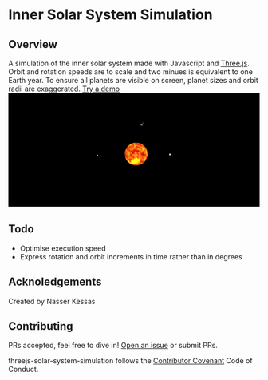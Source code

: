 # Inner Solar System Simulation

## Overview

A simulation of the inner solar system made with Javascript and [Three.js](https://threejs.org/). Orbit and rotation speeds are to scale and two minues is equivalent to one Earth year. To ensure all planets are visible on screen, planet sizes and orbit radii are exaggerated. 
[Try a demo](https://js-solar-system-simulation-nk.netlify.app/)
![Solar System Simulation](./docs/solar-system.gif)

## Todo
- Optimise execution speed
- Express rotation and orbit increments in time rather than in degrees 

## Acknoledgements
Created by Nasser Kessas

## Contributing
PRs accepted, feel free to dive in! [Open an issue](https://github.com/nasserkessas/threejs-solar-system-simulation/issues/new) or submit PRs.

threejs-solar-system-simulation follows the [Contributor Covenant](http://contributor-covenant.org/version/1/3/0/) Code of Conduct.
